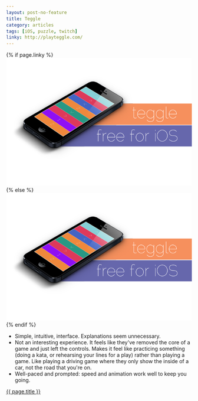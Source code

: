 ```yaml
---
layout: post-no-feature
title: Teggle
category: articles
tags: [iOS, puzzle, twitch]
linky: http://playteggle.com/
---
```


{% if page.linky %}
<a href="{{page.linky}}">![{{ page.title }}](/images/Teggle.png)</a>
{% else %}
![{{ page.title }}](/images/Teggle.png)
{% endif %}

* Simple, intuitive, interface. Explanations seem unnecessary.
* Not an interesting experience. It feels like they've removed the core of a game and just left the controls. Makes it feel like practicing something (doing a kata, or rehearsing your lines for a play) rather than playing a game. Like playing a driving game where they only show the inside of a car, not the road that you're on.
* Well-paced and prompted: speed and animation work well to keep you going.

[{{ page.title }}]({{page.linky}})